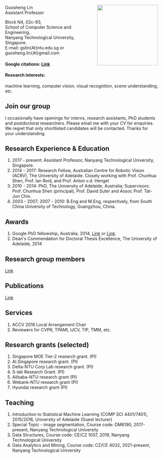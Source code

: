 
[<img src="https://guosheng.github.io/my_pic.jpg" height="200" style="float: right;">](https://guosheng.github.io/my_pic.jpg)

Guosheng Lin  
Assistant Professor  

Block N4, 02c-93,  
School of Computer Science and Engineering,  
Nanyang Technological University, Singapore.   
E-mail:   gslin{At}ntu.edu.sg   or   guosheng.lin{At}gmail.com  

#### Google citations: [Link](https://scholar.google.com/citations?user=ZudEhvcAAAAJ&hl=en)    
#### Research interests:  
machine learning, computer vision, visual recognition, scene understanding, etc.   




## Join our group
I occasionally have openings for interns, research assistants, PhD students and postdoctoral researchers. Please email me with your CV for enquiries. We regret that only shortlisted candidates will be contacted. Thanks for your understanding.


## Research Experience & Education
1. 2017 - present: Assistant Professor, Nanyang Technological University, Singapore.  
2. 2014 - 2017: Research Fellow, Australian Centre for Robotic Vision (ACRV), The University of Adelaide. Closely working with Prof. Chunhua Shen, Prof. Ian Reid, and Prof. Anton v.d. Hengel  
3. 2010 - 2014: PhD, The University of Adelaide, Australia; Supervisors: Prof. Chunhua Shen (principal), Prof. David Suter and Assoc Prof. Tat-Jun Chin.  
4. 2003 - 2007; 2007 - 2010: B.Eng and M.Eng, respectively, from South China University of Technology, Guangzhou, China.

## Awards  
1. Google PhD fellowship, Australia, 2014, [Link](http://google-au.blogspot.com.au/2014/06/two-australians-selected-for-google-phd.html) or [Link](http://googleresearch.blogspot.com.au/2014/06/2014-google-phd-fellowships-supporting.html).  
2. Dean's Commendation for Doctoral Thesis Excellence, The University of Adelaide, 2014

## Research group members
[Link](https://guosheng.github.io/group)

## Publications
[Link](https://guosheng.github.io/pub)

## Services  
1. ACCV 2018 Local Arrangement Chair
2. Reviewers for CVPR, TPAMI, IJCV, TIP, TMM, etc.  

## Research grants (selected)
1. Singapore MOE Tier-2 research grant. (PI)  
2. AI.Singapore research grant. (PI)  
3. Delta-NTU Corp Lab research grant. (PI)  
4. S-lab Research Grant. (PI)  
5. Alibaba-NTU research grant (PI)
6. Webank-NTU research grant (PI)
7. Hyundai research grant (PI)

## Teaching  
1. Introduction to Statistical Machine Learning (COMP SCI 4401/7401), 2015/2016, University of Adelaide (Guest lecturer)
2. Special Topic - image segmentation, Course code: DM6190, 2017-present, Nanyang Technological University
3. Data Structures,  Course code: CE/CZ 1007, 2019, Nanyang Technological University
4. Data Analytics and Mining, Course code: CZ/CE 4032, 2021-present, Nanyang Technological University



